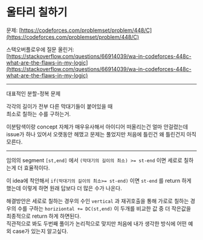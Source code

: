 # 울타리 칠하기

문제: [https://codeforces.com/problemset/problem/448/C](https://codeforces.com/problemset/problem/448/C)

스택오버플로우에 질문 올린거: [https://stackoverflow.com/questions/66914039/wa-in-codeforces-448c-what-are-the-flaws-in-my-logic](https://stackoverflow.com/questions/66914039/wa-in-codeforces-448c-what-are-the-flaws-in-my-logic)

---

대표적인 분할-정복 문제

각각의 길이가 전부 다른 막대기들이 붙어있을 때  
최소로 칠하는 수를 구하는거.

이분탐색이랑 concept 자체가 매우유사해서 아이디어 떠올리는건 얼마 안걸렸는데 issue가 하나 있어서 오랫동안 헤맸고 문제는 풀었지만 처음에 틀린건 왜 틀린건지 아직 모른다.

---

임의의 segment `[st,end]` 에서 `(막대기의 길이의 최소) >= st-end` 이면 세로로 칠하는게 더 효율적이다.

이 idea에 착안해서 `if(막대기의 길이의 최소>= st-end)` 이면 `st-end` 를 return 하게 했는데 이렇게 하면 원래 답보다 더 많은 수가 나온다.

해결방안은 세로로 칠하는 경우의 수인 `vertical` 과 재귀호출을 통해 가로로 칠하는 경우의 수를 구하는 `horiziontal += DC(st,end)` 이 두개를 비교한 값 중 더 작은값을 최종적으로 return 하게 하면된다.  
직관적으로 봐도 두번째 풀이가 논리적으로 맞지만 처음에 내가 생각한 방식에 어떤 예외 case가 있는지 알고싶다.
